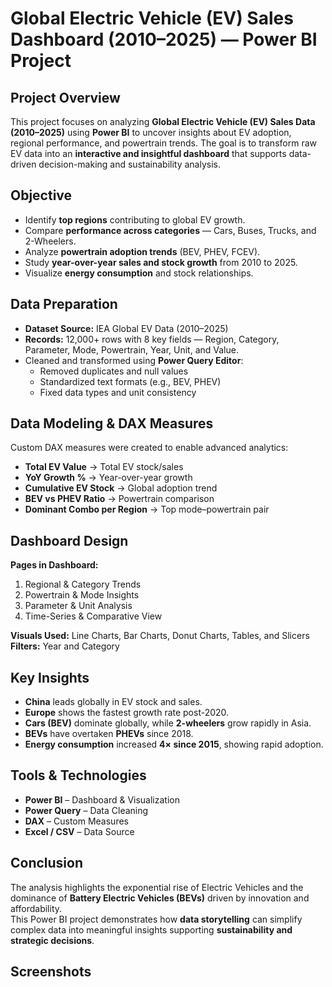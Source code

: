 # Global Electric Vehicle (EV) Sales Dashboard (2010–2025) — Power BI Project

## Project Overview
This project focuses on analyzing **Global Electric Vehicle (EV) Sales Data (2010–2025)** using **Power BI** to uncover insights about EV adoption, regional performance, and powertrain trends. The goal is to transform raw EV data into an **interactive and insightful dashboard** that supports data-driven decision-making and sustainability analysis.

## Objective
- Identify **top regions** contributing to global EV growth.  
- Compare **performance across categories** — Cars, Buses, Trucks, and 2-Wheelers.  
- Analyze **powertrain adoption trends** (BEV, PHEV, FCEV).  
- Study **year-over-year sales and stock growth** from 2010 to 2025.  
- Visualize **energy consumption** and stock relationships.
  

## Data Preparation
- **Dataset Source:** IEA Global EV Data (2010–2025)  
- **Records:** 12,000+ rows with 8 key fields — Region, Category, Parameter, Mode, Powertrain, Year, Unit, and Value.  
- Cleaned and transformed using **Power Query Editor**:  
  - Removed duplicates and null values  
  - Standardized text formats (e.g., BEV, PHEV)  
  - Fixed data types and unit consistency  


## Data Modeling & DAX Measures
Custom DAX measures were created to enable advanced analytics:  
- **Total EV Value** → Total EV stock/sales  
- **YoY Growth %** → Year-over-year growth  
- **Cumulative EV Stock** → Global adoption trend  
- **BEV vs PHEV Ratio** → Powertrain comparison  
- **Dominant Combo per Region** → Top mode–powertrain pair  


## Dashboard Design
**Pages in Dashboard:**  
1. Regional & Category Trends  
2. Powertrain & Mode Insights  
3. Parameter & Unit Analysis  
4. Time-Series & Comparative View  

**Visuals Used:** Line Charts, Bar Charts, Donut Charts, Tables, and Slicers  
**Filters:** Year and Category  

## Key Insights
- **China** leads globally in EV stock and sales.  
- **Europe** shows the fastest growth rate post-2020.  
- **Cars (BEV)** dominate globally, while **2-wheelers** grow rapidly in Asia.  
- **BEVs** have overtaken **PHEVs** since 2018.  
- **Energy consumption** increased **4× since 2015**, showing rapid adoption.  


## Tools & Technologies
- **Power BI** – Dashboard & Visualization  
- **Power Query** – Data Cleaning  
- **DAX** – Custom Measures  
- **Excel / CSV** – Data Source  


##  Conclusion
The analysis highlights the exponential rise of Electric Vehicles and the dominance of **Battery Electric Vehicles (BEVs)** driven by innovation and affordability.  
This Power BI project demonstrates how **data storytelling** can simplify complex data into meaningful insights supporting **sustainability and strategic decisions**.


## Screenshots

